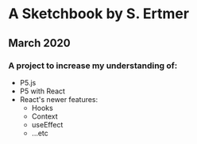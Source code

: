 # A Sketchbook by S. Ertmer
## March 2020

### A project to increase my understanding of:
* P5.js
* P5 with React
* React's newer features:
  - Hooks
  - Context
  - useEffect
  - ...etc
